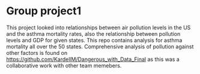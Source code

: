 # Group project1

This project looked into relationships between air pollution levels in the US and the asthma mortality rates, also the relationship between pollution levels and GDP for given states. 
This repo contains analysis for asthma mortality all over the 50 states.
Comprehensive analysis of pollution against other factors is found on https://github.com/KardellM/Dangerous_with_Data_Final
as this was a collaborative work with other team memebers. 
